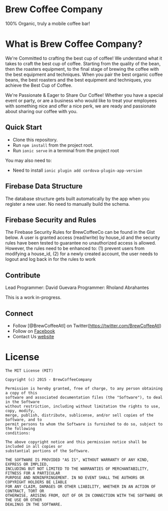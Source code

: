 
# Brew Coffee Company

100% Organic, truly a mobile coffee bar!

# What is Brew Coffee Company?

We're Committed to crafting the best cup of coffee!
We understand what it takes to craft the best cup of coffee. Starting from the quality of the bean, then the roasters equipment, to the final stage of brewing the coffee with the best equipment and techniques. When you pair the best organic coffee beans, the best roasters and the best equipment and techniques, you achieve the Best Cup of Coffee.

We're Passionate & Eager to Share Our Coffee!
Whether you have a special event or party, or are a business who would like to treat your employees with something nice and offer a nice perk, we are ready and passionate about sharing our coffee with you.

## Quick Start

- Clone this repository.
- Run `npm install` from the project root.
- Run `ionic serve` in a terminal from the project root

You may also need to:
- Need to install `ionic plugin add cordova-plugin-app-version`


## Firebase Data Structure

The database structure gets built automatically by the app when you register a new user. No need to manually build the schema.

## Firebase Security and Rules

The Firebase Security Rules for BrewCoffeeCo can be found in the Gist below.
A user is granted access (read/write) by house_id and the security rules have been tested to guarantee no unauthorized access is allowed.
However, the rules need to be enhanced to: (1) prevent users from modifying a house_id,
(2) for a newly created account, the user needs to logout and log back in for the rules to work


## Contribute
Lead Programmer: David Guevara
Programmer: Rholand Abrahantes

This is a work in-progress.

## Connect

- Follow [@BrewCoffeeAtl] on Twitter(https://twitter.com/BrewCoffeeAtl)
- Follow on [Facebook](https://www.facebook.com/BrewCoffeeCompanyAtlanta)
- Contact Us [website](http://www.BrewCoffee.Company)


# License

    The MIT License (MIT)

    Copyright (c) 2015 - BrewCoffeeCompany

    Permission is hereby granted, free of charge, to any person obtaining a copy of this
	software and associated documentation files (the "Software"), to deal in the Software
	without restriction, including without limitation the rights to use, copy, modify,
	merge, publish, distribute, sublicense, and/or sell copies of the Software, and to
	permit persons to whom the Software is furnished to do so, subject to the following
	conditions:

    The above copyright notice and this permission notice shall be included in all copies or
	substantial portions of the Software.

    THE SOFTWARE IS PROVIDED "AS IS", WITHOUT WARRANTY OF ANY KIND, EXPRESS OR IMPLIED,
	INCLUDING BUT NOT LIMITED TO THE WARRANTIES OF MERCHANTABILITY, FITNESS FOR A PARTICULAR
	PURPOSE AND NONINFRINGEMENT. IN NO EVENT SHALL THE AUTHORS OR COPYRIGHT HOLDERS BE LIABLE
	FOR ANY CLAIM, DAMAGES OR OTHER LIABILITY, WHETHER IN AN ACTION OF CONTRACT, TORT OR
	OTHERWISE, ARISING FROM, OUT OF OR IN CONNECTION WITH THE SOFTWARE OR THE USE OR OTHER
	DEALINGS IN THE SOFTWARE.
